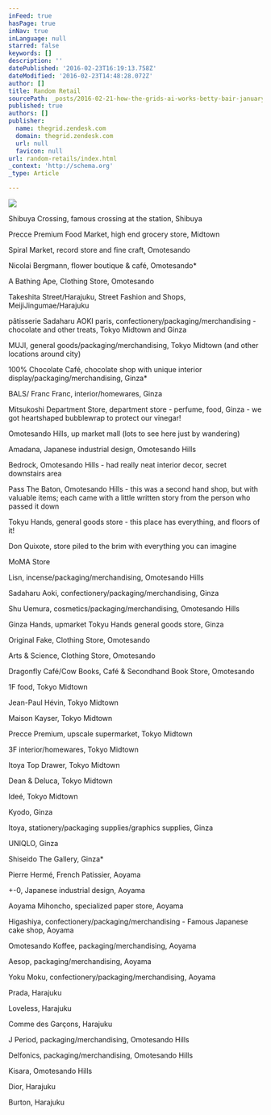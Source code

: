 ```yaml
---
inFeed: true
hasPage: true
inNav: true
inLanguage: null
starred: false
keywords: []
description: ''
datePublished: '2016-02-23T16:19:13.758Z'
dateModified: '2016-02-23T14:48:28.072Z'
author: []
title: Random Retail
sourcePath: _posts/2016-02-21-how-the-grids-ai-works-betty-bair-january-29-2016-1442.md
published: true
authors: []
publisher:
  name: thegrid.zendesk.com
  domain: thegrid.zendesk.com
  url: null
  favicon: null
url: random-retails/index.html
_context: 'http://schema.org'
_type: Article

---
```

![](https://the-grid-user-content.s3-us-west-2.amazonaws.com/8c632f54-8f93-46b2-9a40-5aca33dfffc0.jpg)

Shibuya Crossing, famous crossing at the station, Shibuya

Precce Premium Food Market, high end grocery store, Midtown

Spiral Market, record store and fine craft, Omotesando

Nicolai Bergmann, flower boutique & café, Omotesando\*

A Bathing Ape, Clothing Store, Omotesando

Takeshita Street/Harajuku, Street Fashion and Shops, MeijiJingumae/Harajuku

pâtisserie Sadaharu AOKI paris, confectionery/packaging/merchandising - chocolate and other treats, Tokyo Midtown and Ginza

MUJI, general goods/packaging/merchandising, Tokyo Midtown (and other locations around city)

100% Chocolate Café, chocolate shop with unique interior display/packaging/merchandising, Ginza\*

BALS/ Franc Franc, interior/homewares, Ginza

Mitsukoshi Department Store, department store - perfume, food, Ginza - we got heartshaped bubblewrap to protect our vinegar!

Omotesando Hills, up market mall (lots to see here just by wandering)

Amadana, Japanese industrial design, Omotesando Hills

Bedrock, Omotesando Hills - had really neat interior decor, secret downstairs area

Pass The Baton, Omotesando Hills - this was a second hand shop, but with valuable items; each came with a little written story from the person who passed it down

Tokyu Hands, general goods store - this place has everything, and floors of it!

Don Quixote, store piled to the brim with everything you can imagine

MoMA Store

Lisn, incense/packaging/merchandising, Omotesando Hills

Sadaharu Aoki, confectionery/packaging/merchandising, Ginza

Shu Uemura, cosmetics/packaging/merchandising, Omotesando Hills

Ginza Hands, upmarket Tokyu Hands general goods store, Ginza

Original Fake, Clothing Store, Omotesando

Arts & Science, Clothing Store, Omotesando

Dragonfly Café/Cow Books, Café & Secondhand Book Store, Omotesando

1F food, Tokyo Midtown

Jean-Paul Hévin, Tokyo Midtown

Maison Kayser, Tokyo Midtown

Precce Premium, upscale supermarket, Tokyo Midtown

3F interior/homewares, Tokyo Midtown

Itoya Top Drawer, Tokyo Midtown

Dean & Deluca, Tokyo Midtown

Ideé, Tokyo Midtown

Kyodo, Ginza

Itoya, stationery/packaging supplies/graphics supplies, Ginza

UNIQLO, Ginza

Shiseido The Gallery, Ginza\*

Pierre Hermé, French Patissier, Aoyama

+-0, Japanese industrial design, Aoyama

Aoyama Mihoncho, specialized paper store, Aoyama

Higashiya, confectionery/packaging/merchandising - Famous Japanese cake shop, Aoyama

Omotesando Koffee, packaging/merchandising, Aoyama

Aesop, packaging/merchandising, Aoyama

Yoku Moku, confectionery/packaging/merchandising, Aoyama

Prada, Harajuku

Loveless, Harajuku

Comme des Garçons, Harajuku

J Period, packaging/merchandising, Omotesando Hills

Delfonics, packaging/merchandising, Omotesando Hills

Kisara, Omotesando Hills

Dior, Harajuku

Burton, Harajuku